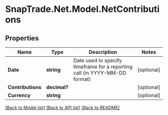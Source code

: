 # SnapTrade.Net.Model.NetContributions

## Properties

Name | Type | Description | Notes
------------ | ------------- | ------------- | -------------
**Date** | **string** | Date used to specify timeframe for a reporting call (in YYYY-MM-DD format) | [optional] 
**Contributions** | **decimal?** |  | [optional] 
**Currency** | **string** |  | [optional] 

[[Back to Model list]](../README.md#documentation-for-models) [[Back to API list]](../README.md#documentation-for-api-endpoints) [[Back to README]](../README.md)

